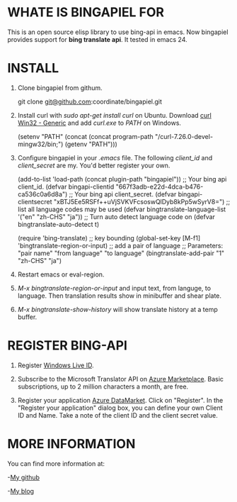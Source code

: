 WHATE IS BINGAPIEL FOR
==========

This is an open source elisp library to use bing-api in emacs.
Now bingapiel provides support for **bing translate api**.
It tested in emacs 24.

INSTALL
==========

1. Clone bingapiel from githum.

    git clone git@github.com:coordinate/bingapiel.git

2. Install curl with *sudo apt-get install curl* on Ubuntu. Download
[curl Win32 - Generic](http://curl.haxx.se/gknw.net/7.26.0/dist-w32/curl-7.26.0-devel-mingw32.zip)
and add *curl.exe* to *PATH* on Windows.

    (setenv "PATH" (concat (concat program-path "/curl-7.26.0-devel-mingw32/bin;") (getenv "PATH")))

3. Configure bingapiel in your *.emacs* file. The following *client_id* and
*client_secret* are my. You'd better register your own.

    (add-to-list 'load-path (concat plugin-path "bingapiel"))
    ;; Your bing api client_id.
    (defvar bingapi-clientid "667f3adb-e22d-4dca-b476-ca536c0a6d8a")
    ;; Your bing api client_secret.
    (defvar bingapi-clientsecret "xBTJ5Ee5RSFf++uVjSVKVFcsoswQlDyb8kPp5wSyrV8=")
    ;; list all language codes may be used
    (defvar bingtranslate-language-list '("en" "zh-CHS" "ja"))
    ;; Turn auto detect language code on
    (defvar bingtranslate-auto-detect t)

    (require 'bing-translate)
    ;; key bounding
    (global-set-key [M-f1] 'bingtranslate-region-or-input)
    ;; add a pair of language
    ;; Parameters: "pair name" "from language" "to language"
    (bingtranslate-add-pair "1" "zh-CHS" "ja")

4. Restart emacs or eval-region.

5. *M-x bingtranslate-region-or-input* and input text, from languge,
to language. Then translation results show in minibuffer and shear
plate.

6. *M-x bingtranslate-show-history* will show translate history at a
temp buffer.

REGISTER BING-API
==========

1. Register [Windows Live ID](https://signup.live.com/signup.aspx).

2. Subscribe to the Microsoft Translator API on
[Azure Marketplace](http://go.microsoft.com/?linkid=9782667). Basic
subscriptions, up to 2 million characters a month, are free.

3. Register your application
[Azure DataMarket](https://datamarket.azure.com/developer/applications/).
Click on "Register". In the "Register your application" dialog box,
you can define your own Client ID and Name. Take a note of the client
ID and the client secret value.

MORE INFORMATION
==========

You can find more information at:

-[My github](http://github)

-[My blog](http://coordinate.sinaapp.com)
